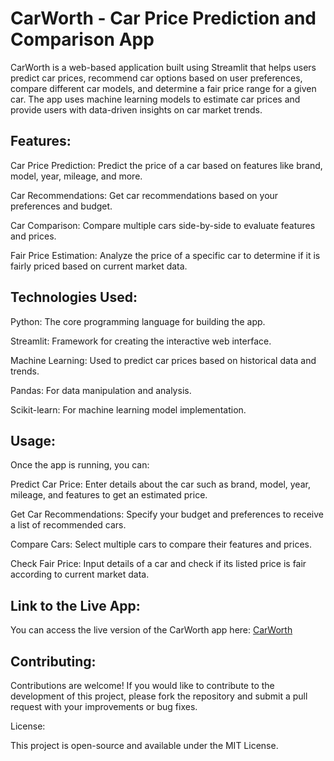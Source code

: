 # CarWorth - Car Price Prediction and Comparison App

CarWorth is a web-based application built using Streamlit that helps users predict car prices, recommend car options based on user preferences, compare different car models, and determine a fair price range for a given car. The app uses machine learning models to estimate car prices and provide users with data-driven insights on car market trends.

## Features:


Car Price Prediction: Predict the price of a car based on features like brand, model, year, mileage, and more.

Car Recommendations: Get car recommendations based on your preferences and budget.

Car Comparison: Compare multiple cars side-by-side to evaluate features and prices.

Fair Price Estimation: Analyze the price of a specific car to determine if it is fairly priced based on current market data.

## Technologies Used:


Python: The core programming language for building the app.

Streamlit: Framework for creating the interactive web interface.

Machine Learning: Used to predict car prices based on historical data and trends.

Pandas: For data manipulation and analysis.

Scikit-learn: For machine learning model implementation.


## Usage:


Once the app is running, you can:

Predict Car Price: Enter details about the car such as brand, model, year, mileage, and features to get an estimated price.

Get Car Recommendations: Specify your budget and preferences to receive a list of recommended cars.

Compare Cars: Select multiple cars to compare their features and prices.

Check Fair Price: Input details of a car and check if its listed price is fair according to current market data.

## Link to the Live App:

You can access the live version of the CarWorth app here: [CarWorth](https://carworth.streamlit.app/)

## Contributing:


Contributions are welcome! If you would like to contribute to the development of this project, please fork the repository and submit a pull request with your improvements or bug fixes.

License:


This project is open-source and available under the MIT License.
